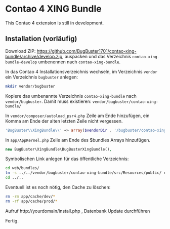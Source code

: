 # Contao 4 XING Bundle

This Contao 4 extension is still in development.

## Installation (vorläufig)

Download ZIP: https://github.com/BugBuster1701/contao-xing-bundle/archive/develop.zip,
auspacken und das Verzeichnis `contao-xing-bundle-develop` umbenennen nach `contao-xing-bundle`.

In das Contao 4 Installationsverzeichnis wechseln, im Verzeichnis `vendor` ein Verzeichnis `bugbuster` anlegen:

```bash
mkdir vendor/bugbuster
```

Kopiere das umbenannte Verzeichnis `contao-xing-bundle` nach `vendor/bugbuster`.
Damit muss existieren: `vendor/bugbuster/contao-xing-bundle/`

In `vendor/composer/autoload_psr4.php`
Zeile am Ende hinzufügen, ein Komma am Ende der alten letzten Zeile nicht vergessen.

```php
'BugBuster\\XingBundle\\' => array($vendorDir . '/bugbuster/contao-xing-bundle/src')
```

In `app/AppKernel.php` 
Zeile am Ende des $bundles Arrays hinzufügen.

```php
new BugBuster\XingBundle\BugBusterXingBundle(),
```

Symbolischen Link anlegen für das öffentliche Verzeichnis:

```bash
cd web/bundles/
ln -s ../../vendor/bugbuster/contao-xing-bundle/src/Resources/public/ contaoxing
cd ../..
```

Eventuell ist es noch nötig, den Cache zu löschen:

```bash
rm -rm app/cache/dev/*
rm -rf app/cache/prod/*
```

Aufruf http://yourdomain/install.php , Datenbank Update durchführen

Fertig.
